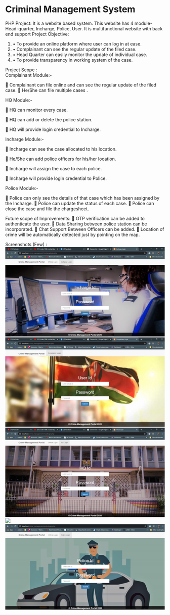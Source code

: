 # Criminal Management System
PHP Project: It is a website  based system. This website has 4 module- Head-quarter, Incharge, Police, User. It is multifunctional website with back end support
  Project Objective:
  1. •	To provide an online platform where user can log in at ease.
  2. •	Complainant can see the regular update of the filed case.
  3. •	Head Quarter can easily monitor the update of individual case.
  4. •	To provide transparency in working system of the case.
  
  
Project Scope :  
  Complainant Module:-

	Complainant can file online and can see the regular update of the filed case. 
	He/She can file multiple  cases .


HQ Module:- 

	HQ can monitor every case.
 
	HQ can add or delete the police station.

	HQ will provide login credential to Incharge. 

Incharge Module:-


	Incharge can see the case allocated to his location.

	He/She can add police officers for his/her location. 

	Incharge will assign the case to each police.

	Incharge will provide login credential to Police.

Police Module:-

	Police can only see the details of that case which has been assigned by the Incharge.
	Police can update the status of each case.
	Police can close the case and file the chargesheet.

Future scope of Improvements:
    	OTP verification can be added to authenticate the user.
    	Data Sharing between police station can be incorporated.
    	Chat Support Between Officers can be added.
    	Location of crime will be automatically detected just by pointing on the map. 

Screenshots (Few) : 
    ![](screenshot/admin.jpg)
    ![](screenshot/citizen.jpg)
    ![](screenshot/head.jpg)
    ![](screenshot/officer.jpg)
    ![](screenshot/police.jpg)
    
  
